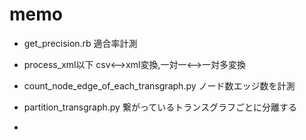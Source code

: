 # memo
- get_precision.rb 適合率計測

- process_xml以下 csv<-->xml変換,一対一<-->一対多変換

- count_node_edge_of_each_transgraph.py ノード数エッジ数を計測

- partition_transgraph.py 繋がっているトランスグラフごとに分離する

- 
